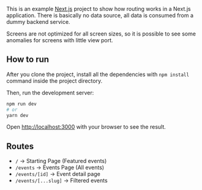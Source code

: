 This is an example [Next.js](https://nextjs.org/) project to show how routing works in a Next.js application. There is basically no data source, all data is consumed from a dummy backend service.

Screens are not optimized for all screen sizes, so it is possible to see some anomalies for screens with little view port.

## How to run
After you clone the project, install all the dependencies with `npm install` command inside the project directory.

Then, run the development server:

```bash
npm run dev
# or
yarn dev
```

Open [http://localhost:3000](http://localhost:3000) with your browser to see the result.

## Routes

- `/` -> Starting Page (Featured events)
- `/events` -> Events Page (All events)
- `/events/[id]` -> Event detail page
- `/events/[...slug]` -> Filtered events
